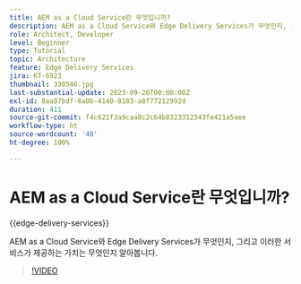 ```yaml
---
title: AEM as a Cloud Service란 무엇입니까?
description: AEM as a Cloud Service와 Edge Delivery Services가 무엇인지, 그리고 이러한 서비스가 제공하는 가치는 무엇인지 알아봅니다.
role: Architect, Developer
level: Beginner
type: Tutorial
topic: Architecture
feature: Edge Delivery Services
jira: KT-6923
thumbnail: 330546.jpg
last-substantial-update: 2023-09-26T00:00:00Z
exl-id: 8aa97bdf-6a0b-4140-8183-a8f77212992d
duration: 411
source-git-commit: f4c621f3a9caa8c2c64b8323312343fe421a5aee
workflow-type: ht
source-wordcount: '48'
ht-degree: 100%

---
```


# AEM as a Cloud Service란 무엇입니까?

{{edge-delivery-services}}

AEM as a Cloud Service와 Edge Delivery Services가 무엇인지, 그리고 이러한 서비스가 제공하는 가치는 무엇인지 알아봅니다.

>[!VIDEO](https://video.tv.adobe.com/v/330546?quality=12&learn=on)
